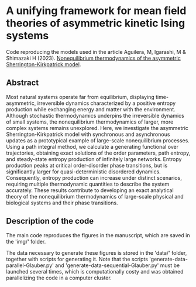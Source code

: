 # A unifying framework for mean field theories of asymmetric kinetic Ising systems

Code reproducing the models used in the article Aguilera, M, Igarashi, M & Shimazaki H (2023). [Nonequilibrium thermodynamics of the asymmetric Sherrington-Kirkpatrick model](https://arxiv.org/abs/2205.09886).
<!--_Nature Communications_ 12:1197; [https://doi.org/10.1038/s41467-021-20890](https://doi.org/10.1038/s41467-021-20890).-->

## Abstract

Most natural systems operate far from equilibrium, displaying time-asymmetric, irreversible dynamics characterized by a positive entropy production while exchanging energy and matter with the environment. Although stochastic thermodynamics underpins the irreversible dynamics of small systems, the nonequilibrium thermodynamics of larger, more complex systems remains unexplored. Here, we investigate the asymmetric Sherrington-Kirkpatrick model with synchronous and asynchronous updates as a prototypical example of large-scale nonequilibrium processes. Using a path integral method, we calculate a generating functional over trajectories, obtaining exact solutions of the order parameters, path entropy, and steady-state entropy production of infinitely large networks. Entropy production peaks at critical order-disorder phase transitions, but is significantly larger for quasi-deterministic disordered dynamics. Consequently, entropy production can increase under distinct scenarios, requiring multiple thermodynamic quantities to describe the system accurately. These results contribute to developing an exact analytical theory of the nonequilibrium thermodynamics of large-scale physical and biological systems and their phase transitions.

## Description of the code

The main code reproduces the figures in the manuscript, which are saved in the 'img/' folder.

The data necessary to generate these figures is stored in the 'data/' folder, together with scripts for generating it. Note that the scripts 'generate-data-parallel-Glauber.py' and 'generate-data-sequential-Glauber.py' must be launched several times, which is computationally costy and was obtained parallelizing the code in a computer cluster.
